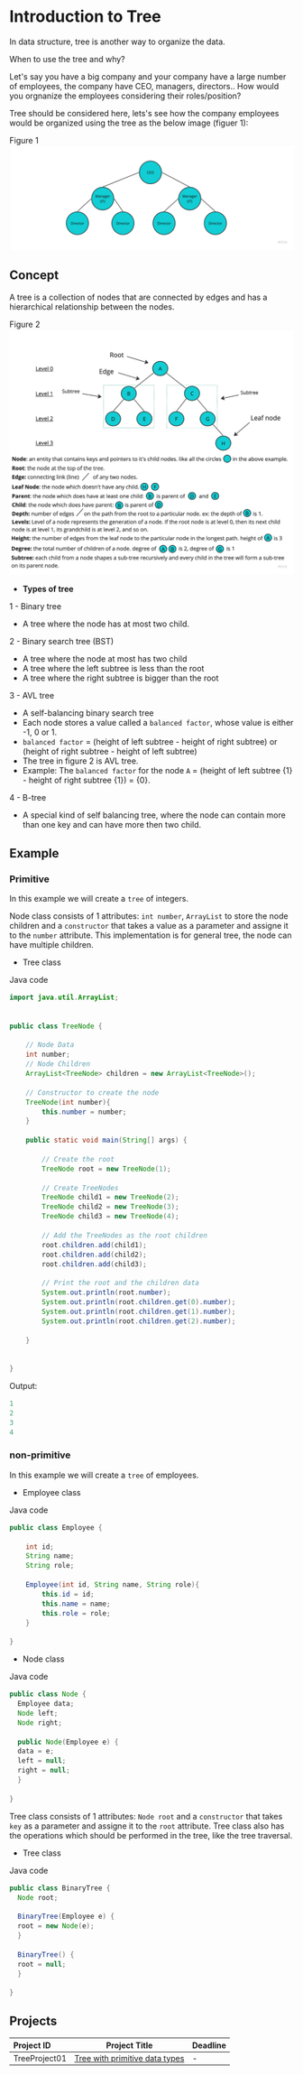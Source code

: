 # Introduction to Tree

In data structure, tree is another way to organize the data.

When to use the tree and why?

Let's say you have a big company and your company have a large number of employees, the company have CEO, managers, directors.. How would you orgnanize the employees considering their roles/position?

Tree should be considered here, lets's see how the company employees would be organized using the tree as the below image (figuer 1):

Figure 1
![data representation](./images/Company-employees-tree.jpg)



## Concept

A tree is a collection of nodes that are connected by edges and has a hierarchical relationship between the nodes.

Figure 2
![data representation](./images/Tree.jpg)



- **Types of tree**

1 - Binary tree

- A tree where the node has at most two child.

2 - Binary search tree (BST)

- A tree where the node at most has two child 
- A tree where the left subtree is less than the root
- A tree where the right subtree is bigger than the root

3 - AVL tree

- A self-balancing binary search tree
- Each node stores a value called a `balanced factor`, whose value is either -1, 0 or 1.
- `balanced factor` = (height of left subtree - height of right subtree) or (height of right subtree - height of left subtree)
- The tree in figure 2 is AVL tree.
- Example: The `balanced factor` for the node `A` = (height of left subtree {1} - height of right subtree {1}) = {0}.
  
4 - B-tree
- A special kind of self balancing tree, where the node can contain more than one key and can have more then two child.


## Example 

### Primitive 

In this example we will create a `tree` of integers.

Node class consists of 1 attributes: `int number`,  `ArrayList` to store the node children and a `constructor` that takes a value as a parameter and assigne it to the `number` attribute.
This implementation is for general tree, the node can have multiple children.


- Tree class

Java code
```java
import java.util.ArrayList;


public class TreeNode {

    // Node Data
    int number;
    // Node Children
    ArrayList<TreeNode> children = new ArrayList<TreeNode>();

    // Constructor to create the node
    TreeNode(int number){
        this.number = number;
    }

    public static void main(String[] args) {
        
        // Create the root
        TreeNode root = new TreeNode(1);

        // Create TreeNodes
        TreeNode child1 = new TreeNode(2);
        TreeNode child2 = new TreeNode(3);
        TreeNode child3 = new TreeNode(4);

        // Add the TreeNodes as the root children
        root.children.add(child1);
        root.children.add(child2);
        root.children.add(child3);

        // Print the root and the children data
        System.out.println(root.number);
        System.out.println(root.children.get(0).number);
        System.out.println(root.children.get(1).number);
        System.out.println(root.children.get(2).number);

    }

    
}
```

Output:
```java
1
2
3
4
```



### non-primitive

In this example we will create a `tree` of employees.


- Employee class

Java code
```java
public class Employee {

    int id;
    String name;
    String role;

    Employee(int id, String name, String role){
        this.id = id;
        this.name = name;
        this.role = role;
    }
  
}

```

- Node class

Java code
```java
public class Node {
  Employee data;
  Node left;
  Node right;

  public Node(Employee e) {
  data = e;
  left = null;
  right = null;
  }

}
```

Tree class consists of 1 attributes: `Node root` and a `constructor` that takes `key` as a parameter and assigne it to the `root` attribute.
Tree class also has the operations which should be performed in the tree, like the tree traversal.


- Tree class

Java code
```java
public class BinaryTree {
  Node root;

  BinaryTree(Employee e) {
  root = new Node(e);
  }

  BinaryTree() {
  root = null;
  }

}
```

## Projects

Project ID | Project Title | Deadline |
|:-----|:-----------:|:-------------|
|TreeProject01| [Tree with primitive data types](projects/introduction-to-tree/01-premetive-tree-creation/README.md) | - | 









